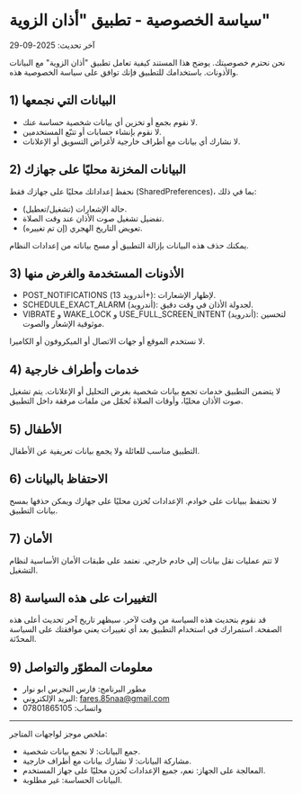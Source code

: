 # سياسة الخصوصية - تطبيق "أذان الزوية"

آخر تحديث: 2025-09-29

نحن نحترم خصوصيتك. يوضح هذا المستند كيفية تعامل تطبيق "أذان الزوية" مع البيانات والأذونات. باستخدامك للتطبيق فإنك توافق على سياسة الخصوصية هذه.

## 1) البيانات التي نجمعها
- لا نقوم بجمع أو تخزين أي بيانات شخصية حساسة عنك.
- لا نقوم بإنشاء حسابات أو تتبّع المستخدمين.
- لا نشارك أي بيانات مع أطراف خارجية لأغراض التسويق أو الإعلانات.

## 2) البيانات المخزنة محليًا على جهازك
نحفظ إعداداتك محليًا على جهازك فقط (SharedPreferences)، بما في ذلك:
- حالة الإشعارات (تشغيل/تعطيل).
- تفضيل تشغيل صوت الأذان عند وقت الصلاة.
- تعويض التاريخ الهجري (إن تم تغييره).

يمكنك حذف هذه البيانات بإزالة التطبيق أو مسح بياناته من إعدادات النظام.

## 3) الأذونات المستخدمة والغرض منها
- POST_NOTIFICATIONS (أندرويد 13+): لإظهار الإشعارات.
- SCHEDULE_EXACT_ALARM (أندرويد): لجدولة الأذان في وقت دقيق.
- VIBRATE و WAKE_LOCK و USE_FULL_SCREEN_INTENT (أندرويد): لتحسين موثوقية الإشعار والصوت.

لا نستخدم الموقع أو جهات الاتصال أو الميكروفون أو الكاميرا.

## 4) خدمات وأطراف خارجية
لا يتضمن التطبيق خدمات تجمع بيانات شخصية بغرض التحليل أو الإعلانات. يتم تشغيل صوت الأذان محليًا، وأوقات الصلاة تُحمّل من ملفات مرفقة داخل التطبيق.

## 5) الأطفال
التطبيق مناسب للعائلة ولا يجمع بيانات تعريفية عن الأطفال.

## 6) الاحتفاظ بالبيانات
لا نحتفظ ببيانات على خوادم. الإعدادات تُخزن محليًا على جهازك ويمكن حذفها بمسح بيانات التطبيق.

## 7) الأمان
لا تتم عمليات نقل بيانات إلى خادم خارجي. نعتمد على طبقات الأمان الأساسية لنظام التشغيل.

## 8) التغييرات على هذه السياسة
قد نقوم بتحديث هذه السياسة من وقت لآخر. سيظهر تاريخ آخر تحديث أعلى هذه الصفحة. استمرارك في استخدام التطبيق بعد أي تغييرات يعني موافقتك على السياسة المحدّثة.

## 9) معلومات المطوّر والتواصل
- مطور البرنامج: فارس النجرس ابو نوار
- البريد الإلكتروني: fares.85naa@gmail.com
- واتساب: 07801865105

---

ملخص موجز لواجهات المتاجر:
- جمع البيانات: لا نجمع بيانات شخصية.
- مشاركة البيانات: لا نشارك بيانات مع أطراف خارجية.
- المعالجة على الجهاز: نعم، جميع الإعدادات تُخزن محليًا على جهاز المستخدم.
- البيانات الحساسة: غير مطلوبة.


